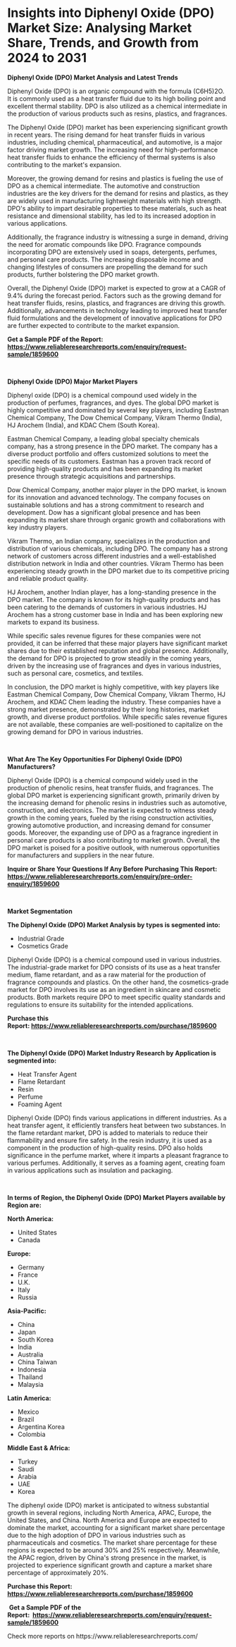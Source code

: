 <p><h1>Insights into Diphenyl Oxide (DPO) Market Size: Analysing Market Share, Trends, and Growth from 2024 to 2031</h1></p><p><strong>Diphenyl Oxide (DPO) Market Analysis and Latest Trends</strong></p>
<p><p>Diphenyl Oxide (DPO) is an organic compound with the formula (C6H5)2O. It is commonly used as a heat transfer fluid due to its high boiling point and excellent thermal stability. DPO is also utilized as a chemical intermediate in the production of various products such as resins, plastics, and fragrances.</p><p>The Diphenyl Oxide (DPO) market has been experiencing significant growth in recent years. The rising demand for heat transfer fluids in various industries, including chemical, pharmaceutical, and automotive, is a major factor driving market growth. The increasing need for high-performance heat transfer fluids to enhance the efficiency of thermal systems is also contributing to the market's expansion.</p><p>Moreover, the growing demand for resins and plastics is fueling the use of DPO as a chemical intermediate. The automotive and construction industries are the key drivers for the demand for resins and plastics, as they are widely used in manufacturing lightweight materials with high strength. DPO's ability to impart desirable properties to these materials, such as heat resistance and dimensional stability, has led to its increased adoption in various applications.</p><p>Additionally, the fragrance industry is witnessing a surge in demand, driving the need for aromatic compounds like DPO. Fragrance compounds incorporating DPO are extensively used in soaps, detergents, perfumes, and personal care products. The increasing disposable income and changing lifestyles of consumers are propelling the demand for such products, further bolstering the DPO market growth.</p><p>Overall, the Diphenyl Oxide (DPO) market is expected to grow at a CAGR of 9.4% during the forecast period. Factors such as the growing demand for heat transfer fluids, resins, plastics, and fragrances are driving this growth. Additionally, advancements in technology leading to improved heat transfer fluid formulations and the development of innovative applications for DPO are further expected to contribute to the market expansion.</p></p>
<p><strong>Get a Sample PDF of the Report:&nbsp; <a href="https://www.reliableresearchreports.com/enquiry/request-sample/1859600">https://www.reliableresearchreports.com/enquiry/request-sample/1859600</a></strong></p>
<p>&nbsp;</p>
<p><strong>Diphenyl Oxide (DPO) Major Market Players</strong></p>
<p><p>Diphenyl oxide (DPO) is a chemical compound used widely in the production of perfumes, fragrances, and dyes. The global DPO market is highly competitive and dominated by several key players, including Eastman Chemical Company, The Dow Chemical Company, Vikram Thermo (India), HJ Arochem (India), and KDAC Chem (South Korea).</p><p>Eastman Chemical Company, a leading global specialty chemicals company, has a strong presence in the DPO market. The company has a diverse product portfolio and offers customized solutions to meet the specific needs of its customers. Eastman has a proven track record of providing high-quality products and has been expanding its market presence through strategic acquisitions and partnerships.</p><p>Dow Chemical Company, another major player in the DPO market, is known for its innovation and advanced technology. The company focuses on sustainable solutions and has a strong commitment to research and development. Dow has a significant global presence and has been expanding its market share through organic growth and collaborations with key industry players.</p><p>Vikram Thermo, an Indian company, specializes in the production and distribution of various chemicals, including DPO. The company has a strong network of customers across different industries and a well-established distribution network in India and other countries. Vikram Thermo has been experiencing steady growth in the DPO market due to its competitive pricing and reliable product quality.</p><p>HJ Arochem, another Indian player, has a long-standing presence in the DPO market. The company is known for its high-quality products and has been catering to the demands of customers in various industries. HJ Arochem has a strong customer base in India and has been exploring new markets to expand its business.</p><p>While specific sales revenue figures for these companies were not provided, it can be inferred that these major players have significant market shares due to their established reputation and global presence. Additionally, the demand for DPO is projected to grow steadily in the coming years, driven by the increasing use of fragrances and dyes in various industries, such as personal care, cosmetics, and textiles.</p><p>In conclusion, the DPO market is highly competitive, with key players like Eastman Chemical Company, Dow Chemical Company, Vikram Thermo, HJ Arochem, and KDAC Chem leading the industry. These companies have a strong market presence, demonstrated by their long histories, market growth, and diverse product portfolios. While specific sales revenue figures are not available, these companies are well-positioned to capitalize on the growing demand for DPO in various industries.</p></p>
<p>&nbsp;</p>
<p><strong>What Are The Key Opportunities For Diphenyl Oxide (DPO) Manufacturers?</strong></p>
<p><p>Diphenyl Oxide (DPO) is a chemical compound widely used in the production of phenolic resins, heat transfer fluids, and fragrances. The global DPO market is experiencing significant growth, primarily driven by the increasing demand for phenolic resins in industries such as automotive, construction, and electronics. The market is expected to witness steady growth in the coming years, fueled by the rising construction activities, growing automotive production, and increasing demand for consumer goods. Moreover, the expanding use of DPO as a fragrance ingredient in personal care products is also contributing to market growth. Overall, the DPO market is poised for a positive outlook, with numerous opportunities for manufacturers and suppliers in the near future.</p></p>
<p><strong>Inquire or Share Your Questions If Any Before Purchasing This Report: <a href="https://www.reliableresearchreports.com/enquiry/pre-order-enquiry/1859600">https://www.reliableresearchreports.com/enquiry/pre-order-enquiry/1859600</a></strong></p>
<p>&nbsp;</p>
<p><strong>Market Segmentation</strong></p>
<p><strong>The Diphenyl Oxide (DPO) Market Analysis by types is segmented into:</strong></p>
<p><ul><li>Industrial Grade</li><li>Cosmetics Grade</li></ul></p>
<p><p>Diphenyl Oxide (DPO) is a chemical compound used in various industries. The industrial-grade market for DPO consists of its use as a heat transfer medium, flame retardant, and as a raw material for the production of fragrance compounds and plastics. On the other hand, the cosmetics-grade market for DPO involves its use as an ingredient in skincare and cosmetic products. Both markets require DPO to meet specific quality standards and regulations to ensure its suitability for the intended applications.</p></p>
<p><strong>Purchase this Report:&nbsp;<a href="https://www.reliableresearchreports.com/purchase/1859600">https://www.reliableresearchreports.com/purchase/1859600</a></strong></p>
<p>&nbsp;</p>
<p><strong>The Diphenyl Oxide (DPO) Market Industry Research by Application is segmented into:</strong></p>
<p><ul><li>Heat Transfer Agent</li><li>Flame Retardant</li><li>Resin</li><li>Perfume</li><li>Foaming Agent</li></ul></p>
<p><p>Diphenyl Oxide (DPO) finds various applications in different industries. As a heat transfer agent, it efficiently transfers heat between two substances. In the flame retardant market, DPO is added to materials to reduce their flammability and ensure fire safety. In the resin industry, it is used as a component in the production of high-quality resins. DPO also holds significance in the perfume market, where it imparts a pleasant fragrance to various perfumes. Additionally, it serves as a foaming agent, creating foam in various applications such as insulation and packaging.</p></p>
<p>&nbsp;</p>
<p><strong>In terms of Region, the Diphenyl Oxide (DPO) Market Players available by Region are:</strong></p>
<p>
    <p> <strong> North America: </strong>
        <ul>
            <li>United States</li>
            <li>Canada</li>
        </ul>
        </p> 
    <p> <strong> Europe: </strong>
        <ul>
            <li>Germany</li>
            <li>France</li>
            <li>U.K.</li>
            <li>Italy</li>
            <li>Russia</li>
        </ul>
        </p> 
    <p> <strong> Asia-Pacific: </strong>
        <ul>
            <li>China</li>
            <li>Japan</li>
            <li>South Korea</li>
            <li>India</li>
            <li>Australia</li>
            <li>China Taiwan</li>
            <li>Indonesia</li>
            <li>Thailand</li>
            <li>Malaysia</li>
        </ul>
        </p> 
    <p> <strong> Latin America: </strong>
        <ul>
            <li>Mexico</li>
            <li>Brazil</li>
            <li>Argentina Korea</li>
            <li>Colombia</li>
        </ul>
        </p> 
    <p> <strong> Middle East & Africa: </strong>
        <ul>
            <li>Turkey</li>
            <li>Saudi</li>
            <li>Arabia</li>
            <li>UAE</li>
            <li>Korea</li>
        </ul>
    </p>
    </p>
<p><p>The diphenyl oxide (DPO) market is anticipated to witness substantial growth in several regions, including North America, APAC, Europe, the United States, and China. North America and Europe are expected to dominate the market, accounting for a significant market share percentage due to the high adoption of DPO in various industries such as pharmaceuticals and cosmetics. The market share percentage for these regions is expected to be around 30% and 25% respectively. Meanwhile, the APAC region, driven by China's strong presence in the market, is projected to experience significant growth and capture a market share percentage of approximately 20%.</p></p>
<p><strong>Purchase this Report: <a href="https://www.reliableresearchreports.com/purchase/1859600">https://www.reliableresearchreports.com/purchase/1859600</a></strong></p>
<p>&nbsp;<strong>Get a Sample PDF of the Report:&nbsp;&nbsp;<a href="https://www.reliableresearchreports.com/enquiry/request-sample/1859600">https://www.reliableresearchreports.com/enquiry/request-sample/1859600</a></strong></p>
<p><strong></strong></p>
<p>Check more reports on https://www.reliableresearchreports.com/</p>